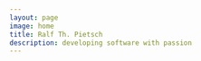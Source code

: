 ```yaml
---
layout: page
image: home
title: Ralf Th. Pietsch
description: developing software with passion
---
```

